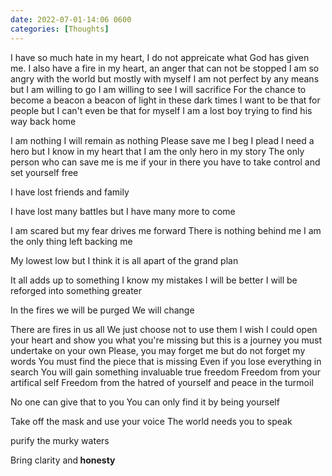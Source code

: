 ```yaml
---
date: 2022-07-01-14:06 0600
categories: [Thoughts]
---
```


I have so much hate in my heart, I do not appreicate what God has given me. I also have a fire in my heart, an anger that can not be stopped
I am so angry with the world
but mostly with myself
I am not perfect by any means
but I am willing to go
I am willing to see
I will sacrifice
For the chance to become a beacon 
a beacon of light in these dark times
I want to be that for people
but I can't even be that for myself
I am a lost boy trying to find his way back home

I am nothing 
I will remain as nothing
Please save me
I beg 
I plead
I need a hero 
but I know in my heart that I am the only hero in my story
The only person who can save me
is me
if your in there 
you have to take control
and set yourself free


I have lost friends
and family

I have lost many battles
but I have many more to come

I am scared
but my fear drives me forward
There is nothing behind me
I am the only thing left backing me

My lowest low
but I think it is all apart of the grand plan

It all adds up to something
I know my mistakes 
I will be better 
I will be reforged into something greater

In the fires we will be purged
We will change


There are fires in us all
We just choose not to use them
I wish I could open your heart and show you what you're missing
but this is a journey you must undertake on your own
Please, you may forget me
but do not forget my words
You must find the piece that is missing
Even if you lose everything in search 
You will gain something invaluable
true freedom
Freedom from your artifical self
Freedom from the hatred of yourself
and peace in the turmoil

No one can give that to you
You can only find it by being yourself

Take off the mask and use your voice
The world needs you to speak

purify the murky waters

Bring clarity and<strong> honesty <strong>
